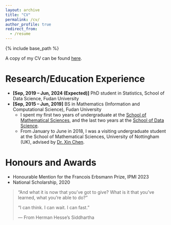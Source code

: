 ```yaml
---
layout: archive
title: "CV"
permalink: /cv/
author_profile: true
redirect_from:
  - /resume
---
```


{% include base_path %}

A copy of my CV can be found [here](https://github.com/xzluo97/xzluo97.github.io/blob/master/_cv/CV.pdf).

Research/Education Experience
======
* **[Sep, 2019 – Jun, 2024 (Expected)]** PhD student in Statistics, School of Data Science, Fudan University
* **[Sep, 2015 – Jun, 2019]** BS in Mathematics (Information and Computational Science), Fudan University
  * I spent my first two years of undergraduate at the [School of Mathematical Sciences](https://math.fudan.edu.cn/mathen/main.htm), and the last two years at the [School of Data Science](https://sds.fudan.edu.cn).
  * From January to June in 2018, I was a visiting undergraduate student at the School of Mathematical Sciences, University of Nottingham (UK), advised by [Dr. Xin Chen](http://www.cs.nott.ac.uk/~pszxc/).



# Honours and Awards

- Honourable Mention for the Francois Erbsmann Prize, IPMI 2023
- National Scholarship, 2020





> “And what it is now that you’ve got to give? What is it that you’ve learned, what you’re able to do?”
>
> “I can think. I can wait. I can fast.”
>
> — From Herman Hesse’s Siddhartha

